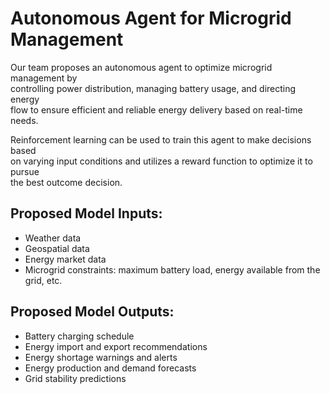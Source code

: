 # Autonomous Agent for Microgrid Management

Our team proposes an autonomous agent to optimize microgrid management by  
controlling power distribution, managing battery usage, and directing energy  
flow to ensure efficient and reliable energy delivery based on real-time needs.  

Reinforcement learning can be used to train this agent to make decisions based  
on varying input conditions and utilizes a reward function to optimize it to pursue  
the best outcome decision.  

## Proposed Model Inputs:
- Weather data  
- Geospatial data  
- Energy market data  
- Microgrid constraints: maximum battery load, energy available from the grid, etc.  

## Proposed Model Outputs:
- Battery charging schedule  
- Energy import and export recommendations  
- Energy shortage warnings and alerts  
- Energy production and demand forecasts  
- Grid stability predictions  
